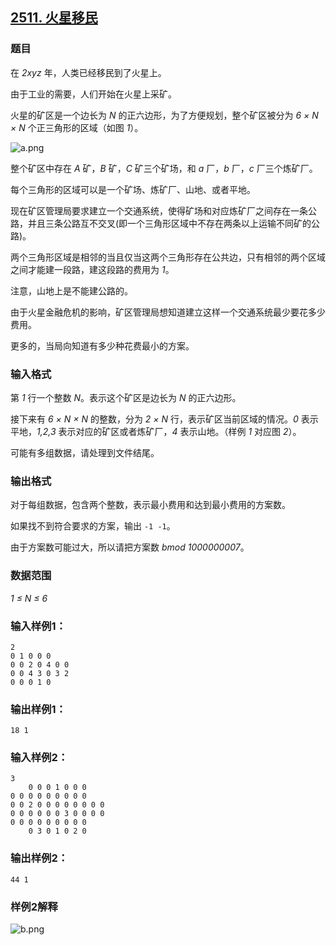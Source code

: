 ## [2511. 火星移民](https://www.acwing.com/problem/content/2513/)

### 题目

在 *2xyz* 年，人类已经移民到了火星上。

由于工业的需要，人们开始在火星上采矿。

火星的矿区是一个边长为 *N* 的正六边形，为了方便规划，整个矿区被分为 *6 × N × N* 个正三角形的区域（如图 *1*）。

 ![a.png](https://cdn.acwing.com/media/article/image/2020/09/22/19_97fd67d6fc-a.png)

整个矿区中存在 *A* 矿，*B* 矿，*C* 矿三个矿场，和 *a* 厂，*b* 厂，*c* 厂三个炼矿厂。

每个三角形的区域可以是一个矿场、炼矿厂、山地、或者平地。

现在矿区管理局要求建立一个交通系统，使得矿场和对应炼矿厂之间存在一条公路，并且三条公路互不交叉(即一个三角形区域中不存在两条以上运输不同矿的公路)。

两个三角形区域是相邻的当且仅当这两个三角形存在公共边，只有相邻的两个区域之间才能建一段路，建这段路的费用为 *1*。

注意，山地上是不能建公路的。

由于火星金融危机的影响，矿区管理局想知道建立这样一个交通系统最少要花多少费用。

更多的，当局向知道有多少种花费最小的方案。

### 输入格式

第 *1* 行一个整数 *N*。表示这个矿区是边长为 *N* 的正六边形。

接下来有 *6 × N × N* 的整数，分为 *2 × N* 行，表示矿区当前区域的情况。*0* 表示平地，*1,2,3* 表示对应的矿区或者炼矿厂，*4* 表示山地。（样例 *1* 对应图 *2*）。

可能有多组数据，请处理到文件结尾。

### 输出格式

对于每组数据，包含两个整数，表示最小费用和达到最小费用的方案数。

如果找不到符合要求的方案，输出 `-1 -1`。

由于方案数可能过大，所以请把方案数 *bmod 1000000007*。

### 数据范围

*1 ≤ N ≤ 6*

### 输入样例1：

```
2
0 1 0 0 0
0 0 2 0 4 0 0
0 0 4 3 0 3 2
0 0 0 1 0
```

### 输出样例1：

```
18 1
```

### 输入样例2：

```
3
    0 0 0 1 0 0 0
0 0 0 0 0 0 0 0 0
0 0 2 0 0 0 0 0 0 0 0
0 0 0 0 0 0 3 0 0 0 0
0 0 0 0 0 0 0 0 0
    0 3 0 1 0 2 0
```

### 输出样例2：

```
44 1
```

### 样例2解释

 ![b.png](https://cdn.acwing.com/media/article/image/2020/09/22/19_9e108716fc-b.png)
